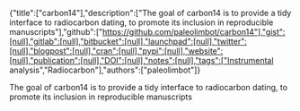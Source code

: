 {"title":["carbon14"],"description":["The goal of carbon14 is to provide a tidy interface to radiocarbon dating, to promote its inclusion in reproducible manuscripts"],"github":["https://github.com/paleolimbot/carbon14"],"gist":[null],"gitlab":[null],"bitbucket":[null],"launchpad":[null],"twitter":[null],"blogpost":[null],"cran":[null],"pypi":[null],"website":[null],"publication":[null],"DOI":[null],"notes":[null],"tags":["Instrumental analysis","Radiocarbon"],"authors":["paleolimbot"]}

The goal of carbon14 is to provide a tidy interface to radiocarbon dating, to promote its inclusion in reproducible manuscripts